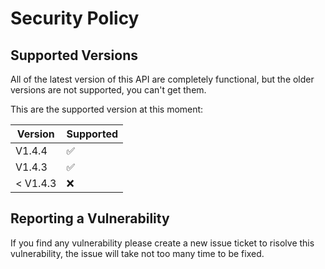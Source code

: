 # Security Policy

## Supported Versions

All of the latest version of this API are completely functional, but the older versions are not supported, you can't get them.

This are the supported version at this moment:

| Version | Supported          |
| ------- | ------------------ |
| V1.4.4   | :white_check_mark: |
| V1.4.3  | :white_check_mark:              |
| < V1.4.3   | :x:  |

## Reporting a Vulnerability

If you find any vulnerability please create a new issue ticket to risolve this vulnerability,
the issue will take not too many time to be fixed.
